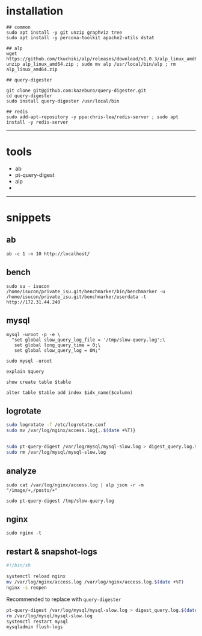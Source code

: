 # installation

```
## common
sudo apt install -y git unzip graphviz tree
sudo apt install -y percona-toolkit apache2-utils dstat

## alp
wget https://github.com/tkuchiki/alp/releases/download/v1.0.3/alp_linux_amd64.zip
unzip alp_linux_amd64.zip ; sudo mv alp /usr/local/bin/alp ; rm alp_linux_amd64.zip

## query-digester

git clone git@github.com:kazeburo/query-digester.git
cd query-digester
sudo install query-digester /usr/local/bin

## redis
sudo add-apt-repository -y ppa:chris-lea/redis-server ; sudo apt install -y redis-server
```

------------------------------------------------------------------------------------------------------------------

# tools

- ab
- pt-query-digest
- alp
- 

------------------------------------------------------------------------------------------------------------------

# snippets

## ab

```
ab -c 1 -n 10 http://localhost/
```

## bench

```
sudo su - isucon
/home/isucon/private_isu.git/benchmarker/bin/benchmarker -u /home/isucon/private_isu.git/benchmarker/userdata -t http://172.31.44.240
```

## mysql

```
mysql -uroot -p -e \
  "set global slow_query_log_file = '/tmp/slow-query.log';\
   set global long_query_time = 0;\
   set global slow_query_log = ON;"
```


```
sudo mysql -uroot

explain $query

show create table $table

alter table $table add index $idx_name($column)
```

## logrotate

```sh
sudo logrotate -f /etc/logrotate.conf
sudo mv /var/log/nginx/access.log{,.$(date +%T)}


sudo pt-query-digest /var/log/mysql/mysql-slow.log > digest_query.log.$(date +%T)
sudo rm /var/log/mysql/mysql-slow.log
```

## analyze

```
sudo cat /var/log/nginx/access.log | alp json -r -m "/image/+,/posts/+"
```

```
sudo pt-query-digest /tmp/slow-query.log
```

## nginx

```
sudo nginx -t
```


## restart & snapshot-logs

```sh
#!/bin/sh

systemctl reload nginx
mv /var/log/nginx/access.log /var/log/nginx/access.log.$(date +%T)
nginx -s reopen
```


Recommended to replace with `query-digester`

```sh
pt-query-digest /var/log/mysql/mysql-slow.log > digest_query.log.$(date +%T)
rm /var/log/mysql/mysql-slow.log
systemctl restart mysql
mysqladmin flush-logs
```

